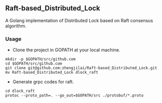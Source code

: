 ## Raft-based_Distributed_Lock
A Golang implementation of Distributed Lock based on Raft consensus algorithm.

### Usage
- Clone the project in GOPATH at your local machine.
```shell
mkdir -p $GOPATH/src/github.com
cd $GOPATH/src/github.com
git clone git@github.com:zhengjilai/Raft-based_Distributed_Lock.git
mv Raft-based_Distributed_Lock dlock_raft
```

- Generate grpc codes for raft.
```shell
cd dlock_raft
protoc --proto_path=. --go_out=$GOPATH/src ./protobuf/*.proto
```
